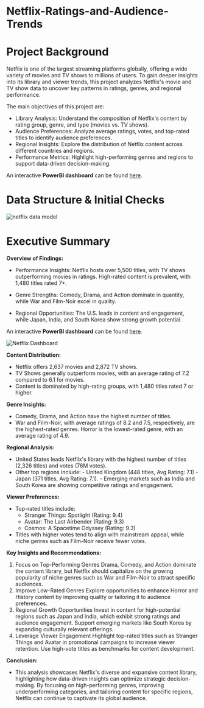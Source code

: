 # Netflix-Ratings-and-Audience-Trends

# Project Background
Netflix is one of the largest streaming platforms globally, offering a wide variety of movies and TV shows to millions of users. To gain deeper insights into its library and viewer trends, this project analyzes Netflix's movie and TV show data to uncover key patterns in ratings, genres, and regional performance.

The main objectives of this project are:

- Library Analysis: Understand the composition of Netflix's content by rating group, genre, and type (movies vs. TV shows).
- Audience Preferences: Analyze average ratings, votes, and top-rated titles to identify audience preferences.
- Regional Insights: Explore the distribution of Netflix content across different countries and regions.
- Performance Metrics: Highlight high-performing genres and regions to support data-driven decision-making.

An interactive **PowerBI dashboard** can be found [here](https://raw.githubusercontent.com/csiAI/Netflix-Ratings-and-Audience-Trends/refs/heads/main/Netflix%20project.pbix).

# Data Structure & Initial Checks

![netflix data model](https://github.com/user-attachments/assets/00b4bb09-abda-4522-9f2a-5a88a5246c6a)



# Executive Summary

**Overview of Findings:**

- Performance Insights: Netflix hosts over 5,500 titles, with TV shows outperforming movies in ratings. High-rated content is prevalent, with 1,480 titles rated 7+.

- Genre Strengths: Comedy, Drama, and Action dominate in quantity, while War and Film-Noir excel in quality.

- Regional Opportunities: The U.S. leads in content and engagement, while Japan, India, and South Korea show strong growth potential.

An interactive **PowerBI dashboard** can be found [here](https://raw.githubusercontent.com/csiAI/Netflix-Ratings-and-Audience-Trends/refs/heads/main/Netflix%20project.pbix).

![Netflix Dashboard](https://github.com/user-attachments/assets/cdc2c0e1-b27b-4861-b4c4-a75f6be2ca78)


**Content Distribution:**
- Netflix offers 2,637 movies and 2,872 TV shows.
- TV Shows generally outperform movies, with an average rating of 7.2 compared to 6.1 for movies.
- Content is dominated by high-rating groups, with 1,480 titles rated 7 or higher.

**Genre Insights:**
- Comedy, Drama, and Action have the highest number of titles.
- War and Film-Noir, with average ratings of 8.2 and 7.5, respectively, are the highest-rated genres. Horror is the lowest-rated genre, with an average rating of 4.9.

**Regional Analysis:**
- United States leads Netflix's library with the highest number of titles (2,326 titles) and votes (76M votes).
- Other top regions include:
        - United Kingdom (448 titles, Avg Rating: 7.1)
        - Japan (371 titles, Avg Rating: 7.1).
        - Emerging markets such as India and South Korea are showing competitive ratings and engagement.

**Viewer Preferences:**
- Top-rated titles include:
    - Stranger Things: Spotlight (Rating: 9.4)
    - Avatar: The Last Airbender (Rating: 9.3)
    - Cosmos: A Spacetime Odyssey (Rating: 9.3)
- Titles with higher votes tend to align with mainstream appeal, while niche genres such as Film-Noir receive fewer votes.

**Key Insights and Recommendations:**

1. Focus on Top-Performing Genres
Drama, Comedy, and Action dominate the content library, but Netflix should capitalize on the growing popularity of niche genres such as War and Film-Noir to attract specific audiences.
2. Improve Low-Rated Genres
Explore opportunities to enhance Horror and History content by improving quality or tailoring it to audience preferences.
3. Regional Growth Opportunities
Invest in content for high-potential regions such as Japan and India, which exhibit strong ratings and audience engagement.
Support emerging markets like South Korea by expanding culturally relevant offerings.
4. Leverage Viewer Engagement
Highlight top-rated titles such as Stranger Things and Avatar in promotional campaigns to increase viewer retention.
Use high-vote titles as benchmarks for content development.


**Conclusion:**
- This analysis showcases Netflix's diverse and expansive content library, highlighting how data-driven insights can optimize strategic decision-making. By focusing on high-performing genres, improving underperforming categories, and tailoring content for specific regions, Netflix can continue to captivate its global audience.

